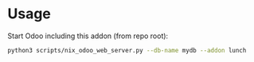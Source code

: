 # Usage

Start Odoo including this addon (from repo root):

```bash
python3 scripts/nix_odoo_web_server.py --db-name mydb --addon lunch
```
